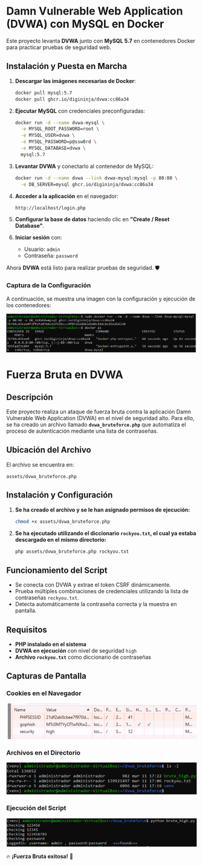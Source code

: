 # Damn Vulnerable Web Application (DVWA) con MySQL en Docker

Este proyecto levanta **DVWA** junto con **MySQL 5.7** en contenedores Docker para practicar pruebas de seguridad web.

## **Instalación y Puesta en Marcha**

1. **Descargar las imágenes necesarias de Docker**:
   ```bash
   docker pull mysql:5.7
   docker pull ghcr.io/digininja/dvwa:cc86a34
   ```

2. **Ejecutar MySQL** con credenciales preconfiguradas:
   ```bash
   docker run -d --name dvwa-mysql \
     -e MYSQL_ROOT_PASSWORD=root \
     -e MYSQL_USER=dvwa \
     -e MYSQL_PASSWORD=p@ssw0rd \
     -e MYSQL_DATABASE=dvwa \
     mysql:5.7
   ```

3. **Levantar DVWA** y conectarlo al contenedor de MySQL:
   ```bash
   docker run -d --name dvwa --link dvwa-mysql:mysql -p 80:80 \
     -e DB_SERVER=mysql ghcr.io/digininja/dvwa:cc86a34
   ```

4. **Acceder a la aplicación** en el navegador:
   ```
   http://localhost/login.php
   ```

5. **Configurar la base de datos** haciendo clic en **"Create / Reset Database"**.

6. **Iniciar sesión** con:
   - Usuario: `admin`
   - Contraseña: `password`

Ahora **DVWA** está listo para realizar pruebas de seguridad. 🛡️

### **Captura de la Configuración**
A continuación, se muestra una imagen con la configuración y ejecución de los contenedores:

![Configuración de DVWA en Docker](assets/Captura1.png)

# Fuerza Bruta en DVWA

## Descripción
Este proyecto realiza un ataque de fuerza bruta contra la aplicación Damn Vulnerable Web Application (DVWA) en el nivel de seguridad alto. Para ello, se ha creado un archivo llamado **`dvwa_bruteforce.php`** que automatiza el proceso de autenticación mediante una lista de contraseñas.

## Ubicación del Archivo
El archivo se encuentra en:
```
assets/dvwa_bruteforce.php
```

## Instalación y Configuración
1. **Se ha creado el archivo y se le han asignado permisos de ejecución:**
   ```bash
   chmod +x assets/dvwa_bruteforce.php
   ```
2. **Se ha ejecutado utilizando el diccionario `rockyou.txt`, el cual ya estaba descargado en el mismo directorio:**
   ```bash
   php assets/dvwa_bruteforce.php rockyou.txt
   ```

## Funcionamiento del Script
- Se conecta con DVWA y extrae el token CSRF dinámicamente.
- Prueba múltiples combinaciones de credenciales utilizando la lista de contraseñas `rockyou.txt`.
- Detecta automáticamente la contraseña correcta y la muestra en pantalla.

## Requisitos
- **PHP instalado en el sistema**
- **DVWA en ejecución** con nivel de seguridad `high`
- **Archivo `rockyou.txt`** como diccionario de contraseñas

## Capturas de Pantalla

### **Cookies en el Navegador**
![Cookies](assets/Captura2.png)

### **Archivos en el Directorio**
![Archivos](assets/Captura3.png)

### **Ejecución del Script**
![Ejecución](assets/Captura4.png)

🔥 **¡Fuerza Bruta exitosa!** 🚀
